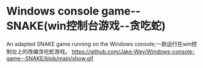 # Windows console game--SNAKE(win控制台游戏--贪吃蛇)
An adapted SNAKE game running on the Windows console;一款运行在win控制台上的改编贪吃蛇游戏。
https://github.com/Jake-Wey/Windows-console-game--SNAKE/blob/main/show.gif
